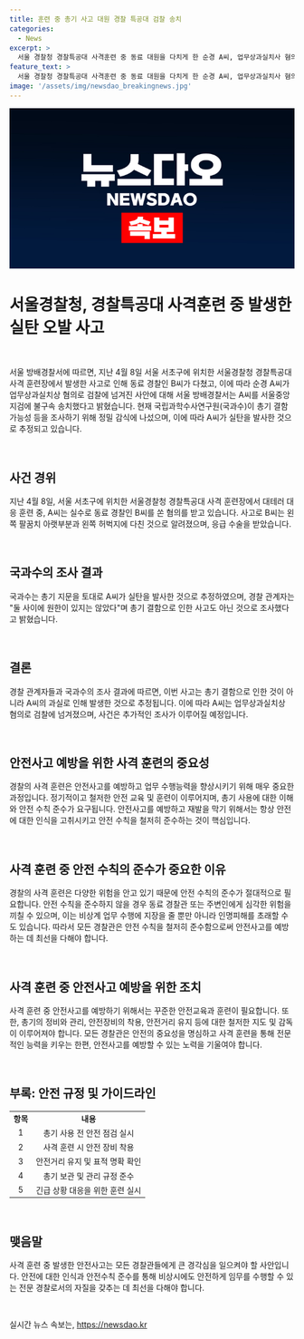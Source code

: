 ```yaml
---
title: 훈련 중 총기 사고 대원 경찰 특공대 검찰 송치
categories:
  - News
excerpt: >
  서울 경찰청 경찰특공대 사격훈련 중 동료 대원을 다치게 한 순경 A씨, 업무상과실치사 혐의로 검찰에 넘겨졌다. A씨는 대테러 대응 훈련 중 실수로 동료 경찰 B씨를 쏜 혐의를 받으며, B씨는 수술을 받을 정도로 다친 것으로 전해졌다. 국과수의 감식 결과, A씨가 실탄을 발사한 것으로 추정되며, 경찰은 총기 결함 여부 등을 조사 중이다. 원한 여부는 없는 것으로 조사됐다.
feature_text: >
  서울 경찰청 경찰특공대 사격훈련 중 동료 대원을 다치게 한 순경 A씨, 업무상과실치사 혐의로 검찰에 넘겨졌다. A씨는 대테러 대응 훈련 중 실수로 동료 경찰 B씨를 쏜 혐의를 받으며, B씨는 수술을 받을 정도로 다친 것으로 전해졌다. 국과수의 감식 결과, A씨가 실탄을 발사한 것으로 추정되며, 경찰은 총기 결함 여부 등을 조사 중이다. 원한 여부는 없는 것으로 조사됐다.
image: '/assets/img/newsdao_breakingnews.jpg'
---
```


<p><img src="/assets/img/newsdao_breakingnews.jpg" alt="implanttips 속보" /></p>

<h1 data-ke-size="size26">서울경찰청, 경찰특공대 사격훈련 중 발생한 실탄 오발 사고</h1>

<p data-ke-size="size16">&nbsp;</p>

<p>서울 방배경찰서에 따르면, 지난 4월 8일 서울 서초구에 위치한 서울경찰청 경찰특공대 사격 훈련장에서 발생한 사고로 인해 동료 경찰인 B씨가 다쳤고, 이에 따라 순경 A씨가 업무상과실치상 혐의로 검찰에 넘겨진 사안에 대해 서울 방배경찰서는 A씨를 서울중앙지검에 불구속 송치했다고 밝혔습니다. 현재 국립과학수사연구원(국과수)이 총기 결함 가능성 등을 조사하기 위해 정밀 감식에 나섰으며, 이에 따라 A씨가 실탄을 발사한 것으로 추정되고 있습니다.</p>

<p data-ke-size="size16">&nbsp;</p>

<h2 data-ke-size="size20">사건 경위</h2>

<p data-ke-size="size16">지난 4월 8일, 서울 서초구에 위치한 서울경찰청 경찰특공대 사격 훈련장에서 대테러 대응 훈련 중, A씨는 실수로 동료 경찰인 B씨를 쏜 혐의를 받고 있습니다. 사고로 B씨는 왼쪽 팔꿈치 아랫부분과 왼쪽 허벅지에 다친 것으로 알려졌으며, 응급 수술을 받았습니다.</p>

<p data-ke-size="size16">&nbsp;</p>

<h2 data-ke-size="size20">국과수의 조사 결과</h2>

<p data-ke-size="size16">국과수는 총기 지문을 토대로 A씨가 실탄을 발사한 것으로 추정하였으며, 경찰 관계자는 "둘 사이에 원한이 있지는 않았다"며 총기 결함으로 인한 사고도 아닌 것으로 조사했다고 밝혔습니다.</p>

<p data-ke-size="size16">&nbsp;</p>

<h2 data-ke-size="size20">결론</h2>

<p data-ke-size="size16">경찰 관계자들과 국과수의 조사 결과에 따르면, 이번 사고는 총기 결함으로 인한 것이 아니라 A씨의 과실로 인해 발생한 것으로 추정됩니다. 이에 따라 A씨는 업무상과실치상 혐의로 검찰에 넘겨졌으며, 사건은 추가적인 조사가 이루어질 예정입니다.</p>

<p data-ke-size="size16">&nbsp;</p>

<h2 data-ke-size="size20">안전사고 예방을 위한 사격 훈련의 중요성</h2>

<p data-ke-size="size16">경찰의 사격 훈련은 안전사고를 예방하고 업무 수행능력을 향상시키기 위해 매우 중요한 과정입니다. 정기적이고 철저한 안전 교육 및 훈련이 이루어지며, 총기 사용에 대한 이해와 안전 수칙 준수가 요구됩니다. 안전사고를 예방하고 재발을 막기 위해서는 항상 안전에 대한 인식을 고취시키고 안전 수칙을 철저히 준수하는 것이 핵심입니다.</p>

<p data-ke-size="size16">&nbsp;</p>

<h2 data-ke-size="size20">사격 훈련 중 안전 수칙의 준수가 중요한 이유</h2>

<p data-ke-size="size16">경찰의 사격 훈련은 다양한 위험을 안고 있기 때문에 안전 수칙의 준수가 절대적으로 필요합니다. 안전 수칙을 준수하지 않을 경우 동료 경찰관 또는 주변인에게 심각한 위험을 끼칠 수 있으며, 이는 비상계 업무 수행에 지장을 줄 뿐만 아니라 인명피해를 초래할 수도 있습니다. 따라서 모든 경찰관은 안전 수칙을 철저히 준수함으로써 안전사고를 예방하는 데 최선을 다해야 합니다.</p>

<p data-ke-size="size16">&nbsp;</p>

<h2 data-ke-size="size20">사격 훈련 중 안전사고 예방을 위한 조치</h2>

<p data-ke-size="size16">사격 훈련 중 안전사고를 예방하기 위해서는 꾸준한 안전교육과 훈련이 필요합니다. 또한, 총기의 정비와 관리, 안전장비의 착용, 안전거리 유지 등에 대한 철저한 지도 및 감독이 이루어져야 합니다. 모든 경찰관은 안전의 중요성을 명심하고 사격 훈련을 통해 전문적인 능력을 키우는 한편, 안전사고를 예방할 수 있는 노력을 기울여야 합니다.</p>

<p data-ke-size="size16">&nbsp;</p>

<h2 data-ke-size="size20">부록: 안전 규정 및 가이드라인</h2>

<table style="width: 100%;">
<tbody>
<tr>
<td style="text-align: center; height: 17px;"><b>항목</b></td>
<td style="text-align: center; height: 17px;"><b>내용</b></td>
</tr>
<tr>
<td style="text-align: center; height: 17px;">1</td>
<td style="text-align: center; height: 17px;">총기 사용 전 안전 점검 실시</td>
</tr>
<tr>
<td style="text-align: center; height: 17px;">2</td>
<td style="text-align: center; height: 17px;">사격 훈련 시 안전 장비 착용</td>
</tr>
<tr>
<td style="text-align: center; height: 17px;">3</td>
<td style="text-align: center; height: 17px;">안전거리 유지 및 표적 명확 확인</td>
</tr>
<tr>
<td style="text-align: center; height: 17px;">4</td>
<td style="text-align: center; height: 17px;">총기 보관 및 관리 규정 준수</td>
</tr>
<tr>
<td style="text-align: center; height: 17px;">5</td>
<td style="text-align: center; height: 17px;">긴급 상황 대응을 위한 훈련 실시</td>
</tr>
</tbody>
</table>

<p data-ke-size="size16">&nbsp;</p>

<h2 data-ke-size="size20">맺음말</h2>

<p data-ke-size="size16">사격 훈련 중 발생한 안전사고는 모든 경찰관들에게 큰 경각심을 일으켜야 할 사안입니다. 안전에 대한 인식과 안전수칙 준수를 통해 비상시에도 안전하게 임무를 수행할 수 있는 전문 경찰로서의 자질을 갖추는 데 최선을 다해야 합니다.</p>

<p data-ke-size="size16">&nbsp;</p>
실시간 뉴스 속보는, <a href="https://newsdao.kr" rel="dofollow">https://newsdao.kr</a>


